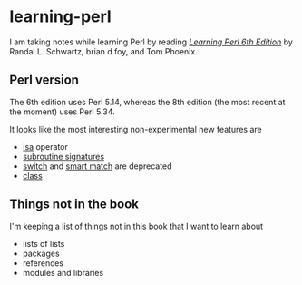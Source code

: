 # learning-perl

I am taking notes while learning Perl by reading [_Learning Perl 6th Edition_](https://www.learning-perl.com/) by Randal L. Schwartz, brian d foy, and Tom Phoenix.

## Perl version

The 6th edition uses Perl 5.14, whereas the 8th edition (the most recent at the moment) uses Perl 5.34.

It looks like the most interesting non-experimental new features are

- [isa](https://perldoc.perl.org/5.38.0/perlop#Class-Instance-Operator) operator
- [subroutine signatures](https://perldoc.perl.org/5.38.0/perlsub#Signatures)
- [switch](https://perldoc.perl.org/perlsyn#Switch-Statements) and [smart match](https://perldoc.perl.org/perlop#Smartmatch-Operator) are deprecated
- [class](https://perldoc.perl.org/5.38.0/perlclass)

## Things not in the book

I'm keeping a list of things not in this book that I want to learn about

- lists of lists
- packages
- references
- modules and libraries
